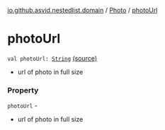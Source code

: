 [io.github.asvid.nestedlist.domain](../index.md) / [Photo](index.md) / [photoUrl](./photo-url.md)

# photoUrl

`val photoUrl: `[`String`](https://kotlinlang.org/api/latest/jvm/stdlib/kotlin/-string/index.html) [(source)](https://github.com/asvid/NestedList/tree/master/app/src/main/java/io/github/asvid/nestedlist/domain/Photo.kt#L14)
* url of photo in full size

### Property

`photoUrl` -
* url of photo in full size

